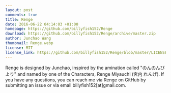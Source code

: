 ```yaml
---
layout: post
comments: true
title: Renge
date: 2016-06-22 04:14:03 +01:00
homepage: https://github.com/billyfish152/Renge
download: https://github.com/billyfish152/Renge/archive/master.zip
author: Junchao Wang
thumbnail: Renge.webp
license: MIT
license_link: https://github.com/billyfish152/Renge/blob/master/LICENSE.md
---
```


Renge is designed by Junchao, inspired by the amination called "のんのんびより" and named by one of the Characters, Renge Miyauchi (宮内 れんげ).
If you have any questions, you can reach me via Renge on GitHub by submitting an issue or via email billyfish152[at]gmail.com.
